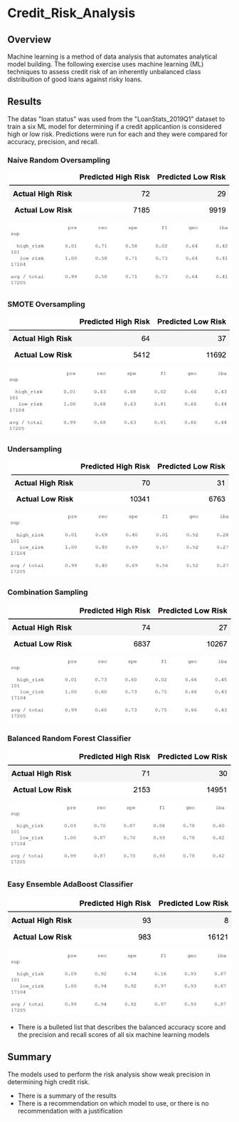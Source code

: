 # Credit_Risk_Analysis

## Overview
Machine learning is a method of data analysis that automates analytical model building. The following exercise uses machine learning (ML) techniques to assess credit risk of an inherently unbalanced class distribuition of good loans against risky loans.


## Results
The datas "loan status" was used from the "LoanStats_2019Q1" dataset to train a six ML model for determining if a credit applicantion is considered high or low risk. Predictions were run for each and they were compared for accuracy, precision, and recall.

### Naive Random Oversampling

![CM_NaiveRandomOversampling](https://github.com/jp3tty/Credit_Risk_Analysis/blob/main/Images/ConfusionMatrix_NaiveRandomOversample.PNG)

![ClassReport_NaiveRandomOversampling](https://github.com/jp3tty/Credit_Risk_Analysis/blob/main/Images/ClassReport_NaiveRandomOversample.PNG)


### SMOTE Oversampling

![CM_SMOTEOversampling](https://github.com/jp3tty/Credit_Risk_Analysis/blob/main/Images/ConfusionMatrix_SMOTE_Oversampling.PNG)

![ClassReport_SMOTEOversampling](https://github.com/jp3tty/Credit_Risk_Analysis/blob/main/Images/ClassReport_SMOTE_Oversampling.PNG)


### Undersampling

![CM_Undersampling](https://github.com/jp3tty/Credit_Risk_Analysis/blob/main/Images/ConfusionMatrix_Undersampling.PNG)

![ClassReport_Undersampling](https://github.com/jp3tty/Credit_Risk_Analysis/blob/main/Images/ClassRepot_Undersampling.PNG)


### Combination Sampling

![CM_CombinationSampling](https://github.com/jp3tty/Credit_Risk_Analysis/blob/main/Images/ConfusionMatrix_Combined.PNG)

![ClassReport_CombinationSampling](https://github.com/jp3tty/Credit_Risk_Analysis/blob/main/Images/ClassReport_Combined.PNG)


### Balanced Random Forest Classifier

![CM_BRFC](https://github.com/jp3tty/Credit_Risk_Analysis/blob/main/Images/ConfusionMatrix_BalancedRandomForestClassifier.PNG)

![ClassReport_BRFC](https://github.com/jp3tty/Credit_Risk_Analysis/blob/main/Images/ClassRepot_BalancedRandomForestClassifier.PNG)


### Easy Ensemble AdaBoost Classifier

![CM_EEAC](https://github.com/jp3tty/Credit_Risk_Analysis/blob/main/Images/ConfusionMatrix_EasyEnsembleAdaBoostClassifier.PNG)

![ClassReport_EEAC](https://github.com/jp3tty/Credit_Risk_Analysis/blob/main/Images/ClassReport_EasyEnsembleAdaBoostClassifier.PNG)



* There is a bulleted list that describes the balanced accuracy score and the precision and recall scores of all six machine learning models



## Summary
The models used to perform the risk analysis show weak precision in determining high credit risk. 

* There is a summary of the results
* There is a recommendation on which model to use, or there is no recommendation with a justification